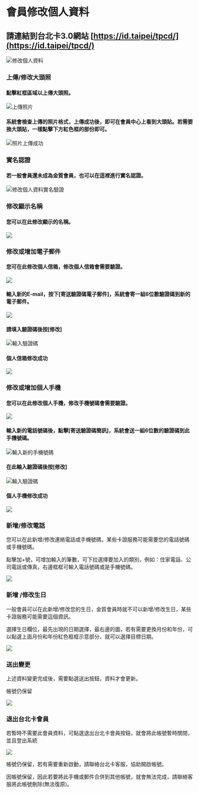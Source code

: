 # 會員修改個人資料

## 請連結到台北卡3.0網站 [https://id.taipei/tpcd/](https://id.taipei/tpcd/)

![&#x4FEE;&#x6539;&#x500B;&#x4EBA;&#x8CC7;&#x6599;](.gitbook/assets/2018-04-26_144118.png)

### 上傳/修改大頭照

#### 點擊紅框區域以上傳大頭照。

![&#x4E0A;&#x50B3;&#x7167;&#x7247;](.gitbook/assets/2018-04-26_144235.png)

#### 系統會檢查上傳的照片格式，上傳成功後，即可在會員中心上看到大頭貼。若需要換大頭貼，一樣點擊下方紅色框的部份即可。

![&#x7167;&#x7247;&#x4E0A;&#x50B3;&#x6210;&#x529F;](.gitbook/assets/2018-04-26_145018.png)

### 實名認證

#### 若一般會員還未成為金質會員，也可以在這裡進行實名認證。

![&#x4FEE;&#x6539;&#x500B;&#x4EBA;&#x8CC7;&#x6599;&#x5BE6;&#x540D;&#x9A57;&#x8B49;](.gitbook/assets/2018-04-26_145401.png)

### 修改顯示名稱

#### 您可以在此修改顯示的名稱。

![](.gitbook/assets/changename.png)

###  修改或增加電子郵件

#### 您可在此修改個人信箱，修改個人信箱會需要驗證。

![](.gitbook/assets/changeemail%20%281%29.png)

#### 輸入新的E-mail，按下\[寄送驗證碼電子郵件\]，系統會寄一組6位數驗證碼到新的電子郵件。

![](.gitbook/assets/2018-04-26_151713.png)

#### 請填入驗證碼後按\[修改\]

![&#x8F38;&#x5165;&#x9A57;&#x8B49;&#x78BC;](.gitbook/assets/2018-04-26_151836.png)

#### 個人信箱修改成功

![](.gitbook/assets/image%20%2815%29.png)

### 修改或增加個人手機

#### 您可以在此修改個人手機，修改手機號碼會需要驗證。

![](.gitbook/assets/image%20%284%29.png)

#### 輸入新的電話號碼後，點擊\[寄送驗證碼簡訊\]，系統會送一組6位數的驗證碼到此手機號碼。

![&#x8F38;&#x5165;&#x65B0;&#x7684;&#x624B;&#x6A5F;&#x865F;&#x78BC;](.gitbook/assets/2018-04-26_152053.png)

#### 在此輸入驗證碼後按\[修改\]

![&#x8F38;&#x5165;&#x9A57;&#x8B49;&#x78BC;](.gitbook/assets/2018-04-26_152118.png)

#### 個人手機修改成功

![](.gitbook/assets/image%20%2824%29.png)

### 新增/修改電話

您可以在此新增/修改連絡電話或手機號碼，某些卡證服務可能需要您的電話號碼或手機號碼。

點擊加+號，可增加輸入的筆數，可下拉選擇要加入的類別，例如：住家電話、公司電話或傳真，右邊框框可輸入電話號碼或是手機號碼。

![](.gitbook/assets/image%20%2818%29.png)

### 新增 /修改生日

一般會員可以在此新增/修改您的生日，金質會員時就不可以新增/修改生日，某些卡證服務可能需要這個資訊。

選擇生日欄位，最先出現的日期選擇，最右邊的圖，若有需要更換月份和年份，可以點選上面月份和年份紅色框框示意部分，就可以選擇目標日期。

![](.gitbook/assets/image%20%288%29.png)

### 送出變更

上述資料變更完成後，需要點選送出按鈕，資料才會更新。

帳號仍保留

![](.gitbook/assets/image%20%2817%29.png)

### 退出台北卡會員

若暫時不需要此會員資料，可點選退出台北卡會員按鈕，就會將此帳號暫時關閉，並且登出系統

![](.gitbook/assets/image%20%283%29.png)

帳號仍保留，若有需要重新啟動，請聯絡台北卡客服，協助開啟帳號。

因帳號保留，因此若要將此手機或郵件合併到其他帳號，就會無法完成，請聯絡客服將此帳號刪除\(無法復原\)。 ​


